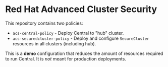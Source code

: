 # Red Hat Advanced Cluster Security

This repository contains two policies:
* `acs-central-policy` - Deploy Central to "hub" cluster.
* `acs-securedcluster-policy` - Deploy and configure `SecureCluster` resources in all clusters (including hub).

This is a **demo** configuration that reduces the amount of resources required to run Central.  It is *not* meant for production deployments.